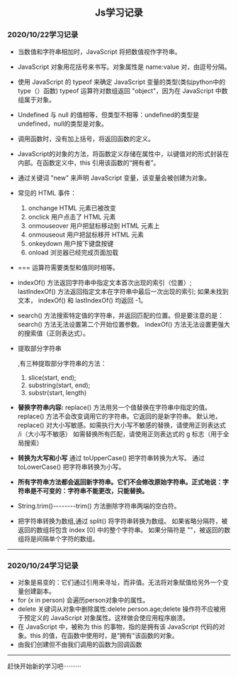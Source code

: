 <h2 align="center">Js学习记录</h2>

### 2020/10/22学习记录

- 当数值和字符串相加时，JavaScript 将把数值视作字符串。

- JavaScript 对象用花括号来书写。对象属性是 name:value 对，由逗号分隔。

- 使用 JavaScript 的 typeof 来确定 JavaScript 变量的类型(类似python中的type（）函数)
  typeof 运算符对数组返回 "object"，因为在 JavaScript 中数组属于对象。

- Undefined 与 null 的值相等，但类型不相等：undefined的类型是undefined，null的类型是对象。

- 调用函数时，没有加上括号，将返回函数的定义。

- JavaScript的对象的方法，将函数定义存储在属性中，以键值对的形式封装在内部。在函数定义中，this 引用该函数的“拥有者”。

- 通过关键词 "new" 来声明 JavaScript 变量，该变量会被创建为对象。

- 常见的 HTML 事件：

  1. onchange HTML 元素已被改变
  2. onclick 用户点击了 HTML 元素
  3. onmouseover 用户把鼠标移动到 HTML 元素上
  4. onmouseout 用户把鼠标移开 HTML 元素
  5. onkeydown 用户按下键盘按键
  6. onload 浏览器已经完成页面加载

- === 运算符需要类型和值同时相等。

- indexOf() 方法返回字符串中指定文本首次出现的索引（位置）;
  lastIndexOf() 方法返回指定文本在字符串中最后一次出现的索引;
  如果未找到文本， indexOf() 和 lastIndexOf() 均返回 -1。

- search() 方法搜索特定值的字符串，并返回匹配的位置。但是要注意的是：
  search() 方法无法设置第二个开始位置参数。
  indexOf() 方法无法设置更强大的搜索值（正则表达式）。

- 提取部分字符串

  ,有三种提取部分字符串的方法：

  1. slice(start, end);
  2. substring(start, end);
  3. substr(start, length)

- **替换字符串内容:**
  replace() 方法用另一个值替换在字符串中指定的值。
  replace() 方法不会改变调用它的字符串。它返回的是新字符串。
  默认地，replace() 对大小写敏感。如需执行大小写不敏感的替换，请使用正则表达式 /i（大小写不敏感）
  如需替换所有匹配，请使用正则表达式的 g 标志（用于全局搜索）

- **转换为大写和小写**
  通过 toUpperCase() 把字符串转换为大写。
  通过 toLowerCase() 把字符串转换为小写。

- **所有字符串方法都会返回新字符串。它们不会修改原始字符串。正式地说：字符串是不可变的：字符串不能更改，只能替换。**

- String.trim()--------trim() 方法删除字符串两端的空白符。

- 把字符串转换为数组,通过 split() 将字符串转换为数组。
  如果省略分隔符，被返回的数组将包含 index [0] 中的整个字符串。
  如果分隔符是 ""，被返回的数组将是间隔单个字符的数组。

------

### 2020/10/24学习记录

- 对象是易变的：它们通过引用来寻址，而非值。无法将对象赋值给另外一个变量创建副本。
- for (x in person) 会遍历person对象中的属性。
- delete 关键词从对象中删除属性:delete person.age;delete 操作符不应被用于预定义的 JavaScript 对象属性。这样做会使应用程序崩溃。
- 在 JavaScript 中，被称为 this 的事物，指的是拥有该 JavaScript 代码的对象。this 的值，在函数中使用时，是“拥有”该函数的对象。
- 由我们创建但不由我们调用的函数为回调函数

------

赶快开始新的学习吧··········